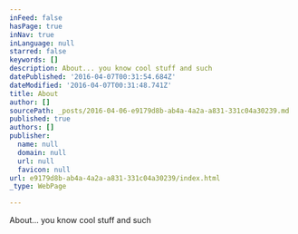 ```yaml
---
inFeed: false
hasPage: true
inNav: true
inLanguage: null
starred: false
keywords: []
description: About... you know cool stuff and such
datePublished: '2016-04-07T00:31:54.684Z'
dateModified: '2016-04-07T00:31:48.741Z'
title: About
author: []
sourcePath: _posts/2016-04-06-e9179d8b-ab4a-4a2a-a831-331c04a30239.md
published: true
authors: []
publisher:
  name: null
  domain: null
  url: null
  favicon: null
url: e9179d8b-ab4a-4a2a-a831-331c04a30239/index.html
_type: WebPage

---
```

About... you know cool stuff and such
